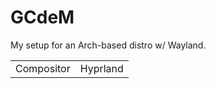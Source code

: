 # GCdeM

My setup for an Arch-based distro w/ Wayland.



|  |  |
|--|--|
| Compositor | Hyprland |

